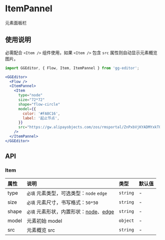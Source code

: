 # ItemPannel

元素面板栏

## 使用说明

必需配合 `<Item />` 组件使用，如果 `<Item />` 包含 `src` 属性则自动显示元素概览图片。

```jsx
import GGEditor, { Flow, Item, ItemPannel } from 'gg-editor';

<GGEditor>
  <Flow />
  <ItemPannel>
    <Item
      type="node"
      size="72*72"
      shape="flow-circle"
      model={{
        color: '#FA8C16',
        label: '起止节点',
      }}
      src="https://gw.alipayobjects.com/zos/rmsportal/ZnPxbVjKYADMYxkTQXRi.svg"
    />
  </ItemPannel>
</GGEditor>
```

## API

### Item

| 属性 | 说明 | 类型 | 默认值 |
| :--- | :--- | :--- | :--- |
| type | `必填` 元素类型，可选类型：`node` `edge` | `string` | - |
| size | `必填` 元素尺寸，书写格式：`50*50` | `string` | - |
| shape | `必填` 元素形状，内置形状：[node](registerNode.zh-CN.md#内置节点)、[edge](registerEdge.zh-CN.md#内置边) | `string` | - |
| model | 元素初始 model | `object` | - |
| src | 元素概览 src | `string` | - |